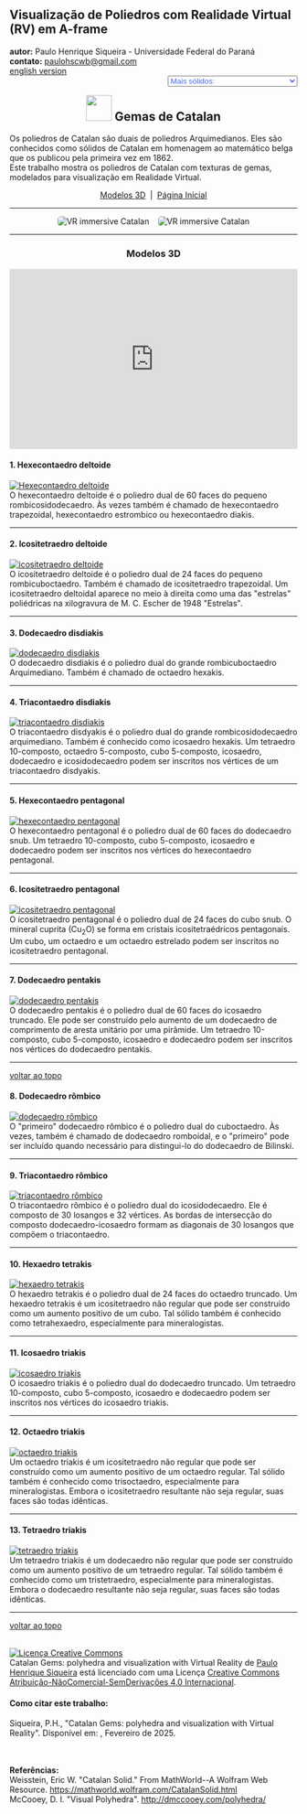 <link rel="stylesheet" href="../../scripts/style.css">
<meta charset="utf-8">
<link rel="icon" type="image/png" href="../vr/salas/imagens/icone.png">
<h2>Visualização de Poliedros com Realidade Virtual (RV) em A-frame</h2>
<b>autor:</b> Paulo Henrique Siqueira - Universidade Federal do Paraná
<br><b>contato:</b> <a href="#"> paulohscwb@gmail.com </a>
<br><a href="https://paulohscwb.github.io/polyhedra3/catalangems/">english version</a>
<form style="margin: 0 auto; float:right; text-align:right; width:100%; margin-bottom:15px;">
	<select id="url" onchange="urlHandler(this.value)" style="color:royalblue;">
		<option disabled selected>Mais sólidos:</option>
		<option disabled value="../../catalangems/pt-br/">Gemas de Catalan</option>
		<option value="../../dragon-archimedes/pt-br/">Fractais do dragão de Arquimedes</option>
		<option value="../../kites/pt-br/">Estrelas com pipas</option>
		<!--<option value="../../fractal_catalan/pt-br/">Fractais de Catalan</option>
		<option value="../../deltahedra/pt-br/">Deltaedros</option>
		<option value="../../unicorn_platonic/pt-br/">Fractais do unicórnio de Platão</option>
		<option value="../../dragon_catalan/pt-br/">Fractais do dragão de Catalan</option>
		<option value="../../fractalnonconvex1/pt-br/">Fractais de poliedros não convexos</option>
		<option value="../../truncated_archimedes/pt-br/">Poliedros Arquimedianos truncados</option>
		<option value="../../unicorn_catalan/pt-br/">Fractais do unicórnio de Catalan</option>
		<option value="../../dragon_nonconvex/pt-br/">Fractais de dragão de poliedros não convexos</option>
		<option value="../../fractalnonconvex2/pt-br/">Fractais de poliedros não convexos 2</option>
		<option value="../../unicorn_archimedes/pt-br/">Fractais do unicórnio de Arquimedes</option>
		<option value="../../fractalnonconvex3/pt-br/">Fractais de poliedros não convexos 3</option>
		<option value="../../truncated_catalan/pt-br/">Poliedros de Catalan truncados</option>
		<option value="../../unicorn_nonconvex1/pt-br/">Fractais do unicórnio de poliedros não convexos</option>
		<option value="../../dragon_nonconvex2/pt-br/">Fractais de dragão de poliedros não convexos 2</option>
		<option value="../../unicorn_nonconvex2/pt-br/">Fractais do unicórnio de poliedros não convexos 2</option>
		<option value="../../fractalnonconvex4/pt-br/">Fractais de poliedros não convexos 4</option>
		<option value="../../dragon_nonconvex3/pt-br/">Fractais de dragão de poliedros não convexos 3</option>
		<option value="../../fractalnonconvex5/pt-br/">Fractais de poliedros não convexos 5</option>
		<option value="../../unicorn_nonconvex3/pt-br/">Fractais do unicórnio de poliedros não convexos 3</option>
		<option value="../../fractalnonconvex6/pt-br/">Fractais de poliedros não convexos 6</option>-->
	</select>
</form>
<script>
function urlHandler(value) {                               
    window.location.assign(`${value}`);
}
</script>

<p id="p1"></p>
  <h2 align="center"><img src="../vr/salas/imagens/icone.png" style="margin-bottom:-10px" width="45"> Gemas de Catalan</h2>
  Os poliedros de Catalan são duais de poliedros Arquimedianos. Eles são conhecidos como sólidos de Catalan em homenagem ao matemático belga que os publicou pela primeira vez em 1862.
<br>Este trabalho mostra os poliedros de Catalan com texturas de gemas, modelados para visualização em Realidade Virtual.
 <p align="center"><a href="#m3d">Modelos 3D</a><span>&nbsp;&nbsp;|&nbsp;&nbsp;</span><a href="../../pt-br/">Página Inicial</a></p>
<hr>
  <p align="center"><img src="../vr/salas/videos/catalangems1.gif" style="max-width: 45%; border-radius:5px; margin-right:15px" loading="lazy" alt="VR immersive Catalan"/><img src="../vr/salas/videos/catalangems2.gif" style="max-width: 45%; border-radius:5px;" loading="lazy" alt="VR immersive Catalan"/></p> 
<hr>
<h3 id="m3d" align="center">Modelos 3D</h3>
<iframe width="560" height="315" style="max-width:100%" src="https://www.youtube.com/embed/videoseries?list=PLy0I_lGW8HxWEW5GUh83TNyIm0O2TXWEI" title="YouTube video player" frameborder="0" allow="accelerometer; autoplay; clipboard-write; encrypted-media; gyroscope; picture-in-picture; web-share" allowfullscreen></iframe>
<h4>1. Hexecontaedro deltoide</h4>
<a href="../vr/deltoidal_hexecontahedron.htm" target="_blank" title="modelo 3D" class="fotoA"><img src="../ar/1A.png" class="foto" alt="Hexecontaedro deltoide"></a>
 <br>O hexecontaedro deltoide é o poliedro dual de 60 faces do pequeno rombicosidodecaedro. Às vezes também é chamado de hexecontaedro trapezoidal, hexecontaedro estrombico ou hexecontaedro diakis.
 <br>
<hr>
<h4>2. Icositetraedro deltoide</h4>
<a href="../vr/deltoidal_icositetrahedron.htm" target="_blank" title="modelo 3D" class="fotoA"><img src="../ar/2A.png" class="foto" alt="icositetraedro deltoide"></a>
 <br>O icositetraedro deltoide é o poliedro dual de 24 faces do pequeno rombicuboctaedro. Também é chamado de icositetraedro trapezoidal. Um icositetraedro deltoidal aparece no meio à direita como uma das "estrelas" poliédricas na xilogravura de M. C. Escher de 1948 "Estrelas".
 <br>
<hr>
<h4>3. Dodecaedro disdiakis</h4>
<a href="../vr/disdyakis_dodecahedron.htm" target="_blank" title="modelo 3D" class="fotoA"><img src="../ar/3A.png" class="foto" alt="dodecaedro disdiakis"></a>
 <br>O dodecaedro disdiakis é o poliedro dual do grande rombicuboctaedro Arquimediano. Também é chamado de octaedro hexakis.
 <br>
<hr>
<h4>4. Triacontaedro disdiakis</h4>
<a href="../vr/disdyakis_triacontahedron.htm" target="_blank" title="modelo 3D" class="fotoA"><img src="../ar/4A.png" class="foto" alt="triacontaedro disdiakis"></a>
 <br>O triacontaedro disdyakis é o poliedro dual do grande rombicosidodecaedro arquimediano. Também é conhecido como icosaedro hexakis. Um tetraedro 10-composto, octaedro 5-composto, cubo 5-composto, icosaedro, dodecaedro e icosidodecaedro podem ser inscritos nos vértices de um triacontaedro disdyakis.
 <br>
<hr>
<h4>5. Hexecontaedro pentagonal</h4>
<a href="../vr/pentagonal_hexecontahedron.htm" target="_blank" title="modelo 3D" class="fotoA"><img src="../ar/5A.png" class="foto" alt="hexecontaedro pentagonal"></a>
 <br>O hexecontaedro pentagonal é o poliedro dual de 60 faces do dodecaedro snub. Um tetraedro 10-composto, cubo 5-composto, icosaedro e dodecaedro podem ser inscritos nos vértices do hexecontaedro pentagonal.
 <br>
<hr>
<h4>6. Icositetraedro pentagonal</h4>
<a href="../vr/pentagonal_icositetrahedron.htm" target="_blank" title="modelo 3D" class="fotoA"><img src="../ar/6A.png" class="foto" alt="icositetraedro pentagonal"></a>
 <br>O icositetraedro pentagonal é o poliedro dual de 24 faces do cubo snub. O mineral cuprita (Cu<sub>2</sub>O) se forma em cristais icositetraédricos pentagonais. Um cubo, um octaedro e um octaedro estrelado podem ser inscritos no icositetraedro pentagonal.
 <br>
<hr>
<h4>7. Dodecaedro pentakis</h4>
<a href="../vr/pentakis_dodecahedron.htm" target="_blank" title="modelo 3D" class="fotoA"><img src="../ar/7A.png" class="foto" alt="dodecaedro pentakis"></a>
 <br>O dodecaedro pentakis é o poliedro dual de 60 faces do icosaedro truncado. Ele pode ser construído pelo aumento de um dodecaedro de comprimento de aresta unitário por uma pirâmide. Um tetraedro 10-composto, cubo 5-composto, icosaedro e dodecaedro podem ser inscritos nos vértices do dodecaedro pentakis.
 <br>
<hr>
<p class="topop"><a href="#p1" class="topo">voltar ao topo</a></p>
<h4>8. Dodecaedro rômbico</h4>
<a href="../vr/rhombic_dodecahedron.htm" target="_blank" title="modelo 3D" class="fotoA"><img src="../ar/8A.png" class="foto" alt="dodecaedro rômbico"></a>
 <br>O "primeiro" dodecaedro rômbico é o poliedro dual do cuboctaedro. Às vezes, também é chamado de dodecaedro romboidal, e o "primeiro" pode ser incluído quando necessário para distingui-lo do dodecaedro de Bilinski.
 <br>
<hr>
<h4>9. Triacontaedro rômbico</h4>
<a href="../vr/rhombic_triacontahedron.htm" target="_blank" title="modelo 3D" class="fotoA"><img src="../ar/9A.png" class="foto" alt="triacontaedro rômbico"></a>
 <br>O triacontaedro rômbico é o poliedro dual do icosidodecaedro. Ele é composto de 30 losangos e 32 vértices. As bordas de intersecção do composto dodecaedro-icosaedro formam as diagonais de 30 losangos que compõem o triacontaedro.
 <br>
<hr>
<h4>10. Hexaedro tetrakis</h4>
<a href="../vr/tetrakis_hexahedron.htm" target="_blank" title="modelo 3D" class="fotoA"><img src="../ar/10A.png" class="foto" alt="hexaedro tetrakis"></a>
 <br>O hexaedro tetrakis é o poliedro dual de 24 faces do octaedro truncado. Um hexaedro tetrakis é um icositetraedro não regular que pode ser construído como um aumento positivo de um cubo. Tal sólido também é conhecido como tetrahexaedro, especialmente para mineralogistas.
 <br>
<hr>
<h4>11. Icosaedro triakis</h4>
<a href="../vr/triakis_icosahedron.htm" target="_blank" title="modelo 3D" class="fotoA"><img src="../ar/11A.png" class="foto" alt="icosaedro triakis"></a>
 <br>O icosaedro triakis é o poliedro dual do dodecaedro truncado. Um tetraedro 10-composto, cubo 5-composto, icosaedro e dodecaedro podem ser inscritos nos vértices do icosaedro triakis.
 <br>
<hr>
<h4>12. Octaedro triakis</h4>
<a href="../vr/triakis_octahedron.htm" target="_blank" title="modelo 3D" class="fotoA"><img src="../ar/12A.png" class="foto" alt="octaedro triakis"></a>
 <br>Um octaedro triakis é um icositetraedro não regular que pode ser construído como um aumento positivo de um octaedro regular. Tal sólido também é conhecido como trisoctaedro, especialmente para mineralogistas. Embora o icositetraedro resultante não seja regular, suas faces são todas idênticas.
 <br>
<hr>
<h4>13. Tetraedro triakis</h4>
<a href="../vr/triakis_tetrahedron.htm" target="_blank" title="modelo 3D" class="fotoA"><img src="../ar/13A.png" class="foto" alt="tetraedro triakis"></a>
 <br>Um tetraedro triakis é um dodecaedro não regular que pode ser construído como um aumento positivo de um tetraedro regular. Tal sólido também é conhecido como um tristetraedro, especialmente para mineralogistas. Embora o dodecaedro resultante não seja regular, suas faces são todas idênticas. 
 <br>
<hr>
<p class="topop"><a href="#p1" class="topo">voltar ao topo</a></p>

<br><a rel="license" href="http://creativecommons.org/licenses/by-nc-nd/4.0/"><img alt="Licença Creative Commons" style="border-width:0" src="https://i.creativecommons.org/l/by-nc-nd/4.0/88x31.png" loading="lazy"/></a><br /><span xmlns:dct="http://purl.org/dc/terms/" property="dct:title">Catalan Gems: polyhedra and visualization with Virtual Reality</span> de <a xmlns:cc="http://creativecommons.org/ns#" href="https://paulohscwb.github.io/polyhedra3/catalangems/pt-br/" property="cc:attributionName" rel="cc:attributionURL">Paulo Henrique Siqueira</a> está licenciado com uma Licença <a rel="license" href="http://creativecommons.org/licenses/by-nc-nd/4.0/">Creative Commons Atribuição-NãoComercial-SemDerivações 4.0 Internacional</a>.

<h4>Como citar este trabalho:</h4> 
<p>Siqueira, P.H., "Catalan Gems: polyhedra and visualization with Virtual Reality". Disponível em: <https://paulohscwb.github.io/polyhedra3/catalangems/pt-br/>, Fevereiro de 2025.</p>
<!--<a target="_blank" href="https://doi.org/10.5281/zenodo.14502405"><img src="https://zenodo.org/badge/DOI/10.5281/zenodo.14502405.svg" alt="DOI"></a>-->
<br><br><b>Referências:</b>
<br>Weisstein, Eric W. "Catalan Solid." From MathWorld--A Wolfram Web Resource. <a href="https://mathworld.wolfram.com/CatalanSolid.html" target="_blank"> https://mathworld.wolfram.com/CatalanSolid.html</a>
<br>McCooey, D. I. "Visual Polyhedra". <a href="http://dmccooey.com/polyhedra/" target="_blank">http://dmccooey.com/polyhedra/</a>
